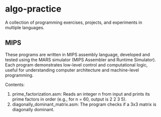 # algo-practice
A collection of programming exercises, projects, and experiments in multiple languages.

## MIPS
These programs are written in MIPS assembly language, developed and tested using the MARS simulator (MIPS Assembler and Runtime Simulator). Each program demonstrates low-level control and computational logic, useful for understanding computer architecture and machine-level programming.

Contents:
1) prime_factorization.asm: Reads an integer n from input and prints its prime factors in order (e.g., for n = 60, output is 2 2 3 5).
2) diagonally_dominant_matrix.asm: The program checks if a 3x3 matrix is diagonally dominant.
